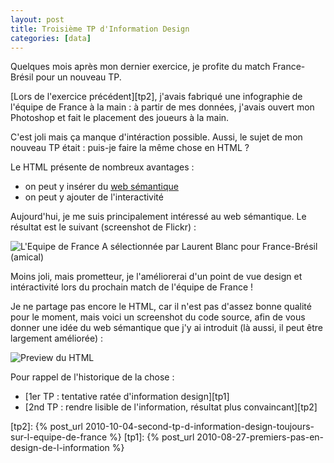 ```yaml
---
layout: post
title: Troisième TP d'Information Design
categories: [data]
---
```


Quelques mois après mon dernier exercice, je profite du match France-Brésil pour
un nouveau TP.

[Lors de l'exercice précédent][tp2], j'avais fabriqué une infographie de
l'équipe de France à la main : à partir de mes données, j'avais ouvert mon
Photoshop et fait le placement des joueurs à la main.

C'est joli mais ça manque d'intéraction possible. Aussi, le sujet de mon nouveau
TP était : puis-je faire la même chose en HTML ?

Le HTML présente de nombreux avantages :

- on peut y insérer du
  [web sémantique](http://fr.wikipedia.org/wiki/Web_s%C3%A9mantique)
- on peut y ajouter de l'interactivité

Aujourd'hui, je me suis principalement intéressé au web sémantique. Le résultat
est le suivant (screenshot de Flickr) :

![L'Equipe de France A sélectionnée par Laurent Blanc pour France-Brésil (amical)](../../assets/images/fff-selection-by-mick-html.png)

Moins joli, mais prometteur, je l'améliorerai d'un point de vue design et
intéractivité lors du prochain match de l'équipe de France !

Je ne partage pas encore le HTML, car il n'est pas d'assez bonne qualité pour le
moment, mais voici un screenshot du code source, afin de vous donner une idée du
web sémantique que j'y ai introduit (là aussi, il peut être largement améliorée)
:

![Preview du HTML](../../assets/images/fff-selection-by-mick-html-preview.png)

Pour rappel de l'historique de la chose :

- [1er TP : tentative ratée d'information design][tp1]
- [2nd TP : rendre lisible de l'information, résultat plus convaincant][tp2]

[tp2]:
{% post_url 2010-10-04-second-tp-d-information-design-toujours-sur-l-equipe-de-france %}
[tp1]: {% post_url 2010-08-27-premiers-pas-en-design-de-l-information %}
